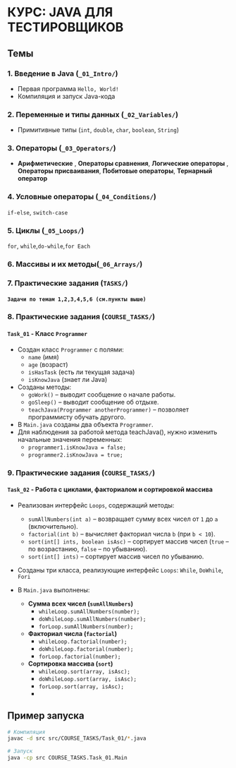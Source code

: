 # КУРС: JAVA ДЛЯ ТЕСТИРОВЩИКОВ

## Темы
### 1. Введение в Java (`_01_Intro/`)
- Первая программа `Hello, World!`
- Компиляция и запуск Java-кода

### 2. Переменные и типы данных (`_02_Variables/`)
- Примитивные типы (`int`, `double`, `char`, `boolean`, `String`)

### 3. Операторы (`_03_Operators/`)
- **Арифметические** , **Операторы сравнения**, **Логические операторы** , **Операторы присваивания**, **Побитовые операторы**, **Тернарный оператор** 

### 4. Условные операторы (`_04_Conditions/`)
`if-else`, `switch-case`

### 5. Циклы (`_05_Loops/`)
`for`, `while`,`do-while`,`for Each` 

### 6. Массивы и их методы(`_06_Arrays/`)

### 7. Практические задания (`TASKS/`)
#### `Задачи по темам 1,2,3,4,5,6 (см.пункты выше)` 

### 8. Практические задания (`COURSE_TASKS/`)
#### `Task_01` - **Класс `Programmer`**
- Создан класс `Programmer` с полями:
  - `name` (имя)
  - `age` (возраст)
  - `isHasTask` (есть ли текущая задача)
  - `isKnowJava` (знает ли Java)
- Созданы методы:
  - `goWork()` – выводит сообщение о начале работы.
  - `goSleep()` – выводит сообщение об отдыхе.
  - `teachJava(Programmer anotherProgrammer)` – позволяет программисту обучать другого.
- В `Main.java` созданы два объекта `Programmer`.
- Для наблюдения за работой метода teachJava(), нужно изменить начальные значения переменных:
  - `programmer1.isKnowJava = false;`
  - `programmer2.isKnowJava = true;` 

### 9. Практические задания (`COURSE_TASKS/`)
#### `Task_02` - **Работа с циклами, факториалом и сортировкой массива**
- Реализован интерфейс `Loops`, содержащий методы:
  - `sumAllNumbers(int a)` – возвращает сумму всех чисел от `1` до `a` (включительно).
  - `factorial(int b)` – вычисляет факториал числа `b` (при `b < 10`).
  - `sort(int[] ints, boolean isAsc)` – сортирует массив чисел (`true` – по возрастанию, `false` – по убыванию).
  - `sort(int[] ints)` – сортирует массив чисел по убыванию.

- Созданы три класса, реализующие интерфейс `Loops`:
  `While`, `DoWhile`, `Fori`

- В `Main.java` выполнены:
  - **Сумма всех чисел (`sumAllNumbers`)**  
    - `whileLoop.sumAllNumbers(number);`
    - `doWhileLoop.sumAllNumbers(number);`
    - `forLoop.sumAllNumbers(number);`
  - **Факториал числа (`factorial`)**  
    - `whileLoop.factorial(number);`
    - `doWhileLoop.factorial(number);`
    - `forLoop.factorial(number);`
  - **Сортировка массива (`sort`)**  
    - `whileLoop.sort(array, isAsc);`
    - `doWhileLoop.sort(array, isAsc);`
    - `forLoop.sort(array, isAsc);`
    - 
## Пример запуска 
```sh
# Компиляция
javac -d src src/COURSE_TASKS/Task_01/*.java

# Запуск
java -cp src COURSE_TASKS.Task_01.Main


